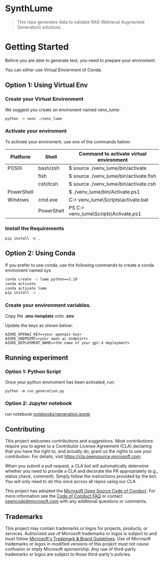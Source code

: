 # SynthLume

> This repo generates data to validate RAG (Retrieval Augmented Generation) solutions.

# Getting Started

Before you are able to generate text, you need to prepare your enviroment.

You can either use Virtual Enviorment of Conda.



## Option 1: Using Virtual Env

### Create your Virtual Environment

We suggest you create an enviroment named venv_lume:
```bash
python -m venv ./venv_lume
```

### Activate your enviroment

To activate your enviroment, use one of the commands below:

| Platform | Shell   | Command to activate virtual environment        |
|----------|---------|------------------------------------------------|
| POSIX    | bash/zsh| $ source ./venv_lume/bin/activate                   |
|          | fish    | $ source ./venv_lume/bin/activate.fish              |
|          | csh/tcsh| $ source ./venv_lume/bin/activate.csh               |
| PowerShell|         | $ ./venv_lume/bin/Activate.ps1                 |
| Windows  | cmd.exe | C:\> venv_lume\Scripts\activate.bat               |
|          | PowerShell | PS C:\> venv_lume\Scripts\Activate.ps1          |

### Install the Requirements
```
pip install -e .
```

## Option 2: Using Conda

If you prefer to use conda, use the following commands to create a conda enviroment named sys

```bash
conda create -n lume python==3.10
conda activate
conda activate lume
pip install -e .
```

### Create your environment variables.

Copy file **.env-template** onto **.env**

Update the keys as shown below:

```
AZURE_OPENAI_KEY=<your openain key>
AZURE_ENDPOINT=<your open ai endpoint>
AZURE_DEPLOYMENT_NAME=<the name of your gpt-4 deployment>
```
## Running experiment

### Option 1: Python Script

Once your python enviroment has been activated, run:

```
python -m run_generation.py
```

### Option 2: Jupyter notebook

run notebook [notebooks/generation.ipynb](notebooks/generation.ipynb)

## Contributing

This project welcomes contributions and suggestions.  Most contributions require you to agree to a
Contributor License Agreement (CLA) declaring that you have the right to, and actually do, grant us
the rights to use your contribution. For details, visit https://cla.opensource.microsoft.com.

When you submit a pull request, a CLA bot will automatically determine whether you need to provide
a CLA and decorate the PR appropriately (e.g., status check, comment). Simply follow the instructions
provided by the bot. You will only need to do this once across all repos using our CLA.

This project has adopted the [Microsoft Open Source Code of Conduct](https://opensource.microsoft.com/codeofconduct/).
For more information see the [Code of Conduct FAQ](https://opensource.microsoft.com/codeofconduct/faq/) or
contact [opencode@microsoft.com](mailto:opencode@microsoft.com) with any additional questions or comments.

## Trademarks

This project may contain trademarks or logos for projects, products, or services. Authorized use of Microsoft 
trademarks or logos is subject to and must follow 
[Microsoft's Trademark & Brand Guidelines](https://www.microsoft.com/en-us/legal/intellectualproperty/trademarks/usage/general).
Use of Microsoft trademarks or logos in modified versions of this project must not cause confusion or imply Microsoft sponsorship.
Any use of third-party trademarks or logos are subject to those third-party's policies.
